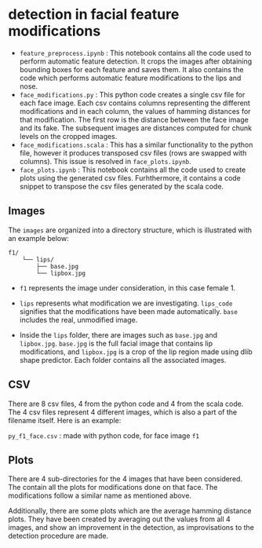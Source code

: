 # detection in facial feature modifications

- `feature_preprocess.ipynb` : This notebook contains all the code used to perform automatic feature detection. It crops the images after obtaining bounding boxes for each feature and saves them. It also contains the code which performs automatic feature modifications to the lips and nose.
-  `face_modifications.py` : This python code creates a single csv file for each face image. Each csv contains columns representing the different modifications and in each column, the values of hamming distances for that modification. The first row is the distance between the face image and its fake. The subsequent images are distances computed for chunk levels on the cropped images.
-  `face_modifications.scala` : This has a similar functionality to the python file, however it produces transposed csv files (rows are swapped with columns). This issue is resolved in `face_plots.ipynb`.
-  `face_plots.ipynb` : This notebook contains all the code used to create plots using the generated csv files. Furhthermore, it contains a code snippet to transpose the csv files generated by the scala code.

## Images

The `images` are organized into a directory structure, which is illustrated with an example below:

```
f1/
    └── lips/
        ├── base.jpg
        └── lipbox.jpg
```

 - `f1` represents the image under consideration, in this case female 1.

 - `lips` represents what modification we are investigating. `lips_code` signifies that the modifications have been made automatically. `base` includes the real, unmodified image.

 - Inside the `lips` folder, there are images such as `base.jpg` and `lipbox.jpg`. `base.jpg` is the full facial image that contains lip modifications, and `lipbox.jpg` is a crop of the lip region made using dlib shape predictor. Each folder contains all the associated images.

## CSV

There are 8 csv files, 4 from the python code and 4 from the scala code. The 4 csv files represent 4 different images, which is also a part of the filename itself.
Here is an example:

`py_f1_face.csv` : made with python code, for face image `f1` 

## Plots

There are 4 sub-directories for the 4 images that have been considered. The contain all the plots for modifications done on that face. The modifications follow a similar name as mentioned above.

Additionally, there are some plots which are the average hamming distance plots. They have been created by averaging out the values from all 4 images, and show an improvement in the detection, as improvisations to the detection procedure are made.






